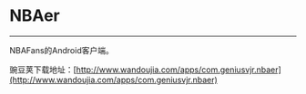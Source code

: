 # NBAer
---

NBAFans的Android客户端。

豌豆荚下载地址：[http://www.wandoujia.com/apps/com.geniusvjr.nbaer](http://www.wandoujia.com/apps/com.geniusvjr.nbaer)
